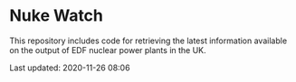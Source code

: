 # Nuke Watch

This repository includes code for retrieving the latest information available on the output of EDF nuclear power plants in the UK.

Last updated: 2020-11-26 08:06